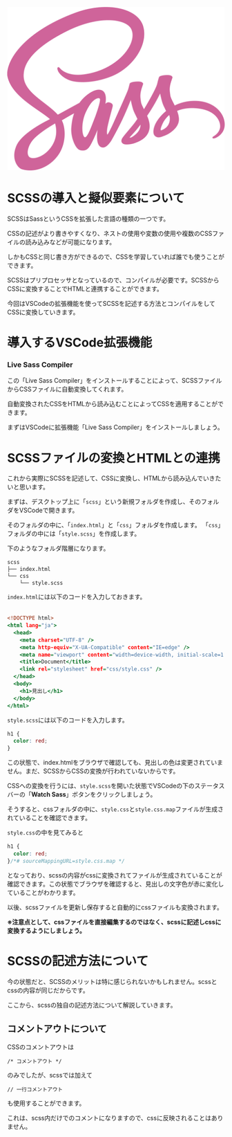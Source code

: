 ![](sass.svg)

# SCSSの導入と擬似要素について

SCSSはSassというCSSを拡張した言語の種類の一つです。

CSSの記述がより書きやすくなり、ネストの使用や変数の使用や複数のCSSファイルの読み込みなどが可能になります。

しかもCSSと同じ書き方ができるので、CSSを学習していれば誰でも使うことができます。

SCSSはプリプロセッサとなっているので、コンパイルが必要です。SCSSからCSSに変換することでHTMLと連携することができます。

今回はVSCodeの拡張機能を使ってSCSSを記述する方法とコンパイルをしてCSSに変換していきます。

# 導入するVSCode拡張機能

### Live Sass Compiler

この「Live Sass Compiler」をインストールすることによって、SCSSファイルからCSSファイルに自動変換してくれます。

自動変換されたCSSをHTMLから読み込むことによってCSSを適用することができます。

まずはVSCodeに拡張機能「Live Sass Compiler」をインストールしましょう。

# SCSSファイルの変換とHTMLとの連携

これから実際にSCSSを記述して、CSSに変換し、HTMLから読み込んでいきたいと思います。

まずは、デスクトップ上に「`scss`」という新規フォルダを作成し、そのフォルダをVSCodeで開きます。

そのフォルダの中に、「`index.html`」と「`css`」フォルダを作成します。
「`css`」フォルダの中には「`style.scss`」を作成します。

下のようなフォルダ階層になります。

```
scss
├── index.html
└── css
    └── style.scss
```

`index.html`には以下のコードを入力しておきます。

```index.html

<!DOCTYPE html>
<html lang="ja">
  <head>
    <meta charset="UTF-8" />
    <meta http-equiv="X-UA-Compatible" content="IE=edge" />
    <meta name="viewport" content="width=device-width, initial-scale=1.0" />
    <title>Document</title>
    <link rel="stylesheet" href="css/style.css" />
  </head>
  <body>
    <h1>見出し</h1>
  </body>
</html>

```

`style.scss`には以下のコードを入力します。

```style.scss
h1 {
  color: red;
}
```

この状態で、index.htmlをブラウザで確認しても、見出しの色は変更されていません。まだ、SCSSからCSSの変換が行われていないからです。

CSSへの変換を行うには、`style.scss`を開いた状態でVSCodeの下のステータスバーの「**Watch Sass**」ボタンをクリックしましょう。

そうすると、cssフォルダの中に、`style.css`と`style.css.map`ファイルが生成されていることを確認できます。

`style.css`の中を見てみると

```style.css
h1 {
  color: red;
}/*# sourceMappingURL=style.css.map */
```
となっており、scssの内容がcssに変換されてファイルが生成されていることが確認できます。この状態でブラウザを確認すると、見出しの文字色が赤に変化していることがわかります。

以後、scssファイルを更新し保存すると自動的にcssファイルも変換されます。

**※注意点として、cssファイルを直接編集するのではなく、scssに記述しcssに変換するようにしましょう。**

# SCSSの記述方法について

今の状態だと、SCSSのメリットは特に感じられないかもしれません。scssとcssの内容が同じだからです。

ここから、scssの独自の記述方法について解説していきます。

## コメントアウトについて

CSSのコメントアウトは

```
/* コメントアウト */
```
のみでしたが、scssでは加えて

```
// 一行コメントアウト
```
も使用することができます。

これは、scss内だけでのコメントになりますので、cssに反映されることはありません。
